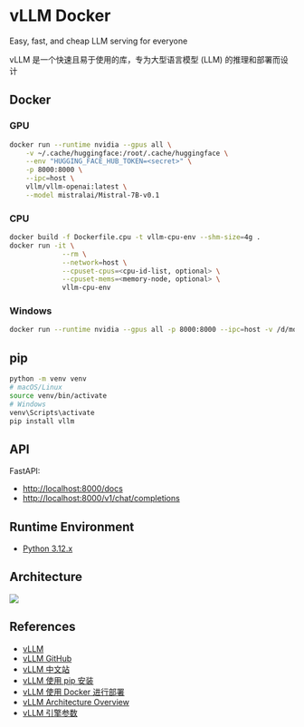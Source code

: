 # vLLM Docker

Easy, fast, and cheap LLM serving for everyone

vLLM 是一个快速且易于使用的库，专为大型语言模型 (LLM) 的推理和部署而设计

## Docker
### GPU
```sh
docker run --runtime nvidia --gpus all \
    -v ~/.cache/huggingface:/root/.cache/huggingface \
    --env "HUGGING_FACE_HUB_TOKEN=<secret>" \
    -p 8000:8000 \
    --ipc=host \
    vllm/vllm-openai:latest \
    --model mistralai/Mistral-7B-v0.1
```

### CPU
```sh
docker build -f Dockerfile.cpu -t vllm-cpu-env --shm-size=4g .
docker run -it \
             --rm \
             --network=host \
             --cpuset-cpus=<cpu-id-list, optional> \
             --cpuset-mems=<memory-node, optional> \
             vllm-cpu-env
```

### Windows
```sh
docker run --runtime nvidia --gpus all -p 8000:8000 --ipc=host -v /d/models:/models vllm/vllm-openai --model /models/Qwen/Qwen2.5-0.5B --served-model-name Qwen/Qwen2.5-0.5B
```

## pip
```sh
python -m venv venv
# macOS/Linux
source venv/bin/activate
# Windows
venv\Scripts\activate
pip install vllm
```

## API
FastAPI:
- [http://localhost:8000/docs](http://localhost:8000/docs)
- [http://localhost:8000/v1/chat/completions](http://localhost:8000/v1/chat/completions)

## Runtime Environment
- [Python 3.12.x](https://www.python.org/downloads/)

## Architecture
![](https://docs.vllm.ai/en/latest/_images/llm_engine.excalidraw.png)

## References
- [vLLM](https://docs.vllm.ai/en/stable/)
- [vLLM GitHub](https://github.com/vllm-project/vllm)
- [vLLM 中文站](https://vllm.hyper.ai/)
- [vLLM 使用 pip 安装](https://vllm.hyper.ai/docs/getting-started/installation)
- [vLLM 使用 Docker 进行部署](https://vllm.hyper.ai/docs/serving/deploying-with-docker)
- [vLLM Architecture Overview](https://docs.vllm.ai/en/stable/design/arch_overview.html)
- [vLLM 引擎参数](https://vllm.hyper.ai/docs/models/engine-arguments)